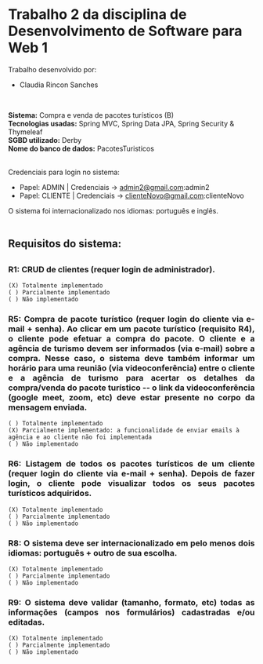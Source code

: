 <h1>Trabalho 2 da disciplina de Desenvolvimento de Software para Web 1</h1>

Trabalho desenvolvido por:<br/>
- Claudia Rincon Sanches
<br/>

<b>Sistema:</b> Compra e venda de pacotes turísticos (B)<br/>
<b>Tecnologias usadas:</b> Spring MVC, Spring Data JPA, Spring Security & Thymeleaf<br/>
<b>SGBD utilizado:</b> Derby<br/>
<b>Nome do banco de dados:</b> PacotesTuristicos<br/>
<br/>

<p align="justify">Credenciais para login no sistema:</p>

- Papel: ADMIN | Credenciais -> admin2@gmail.com:admin2
- Papel: CLIENTE | Credenciais -> clienteNovo@gmail.com:clienteNovo

O sistema foi internacionalizado nos idiomas: português e inglês.
<br/><br/>

<h2>Requisitos do sistema:<h2/>

<h3 align="justify">R1: CRUD de clientes (requer login de administrador).</h3> 
    
    (X) Totalmente implementado
    ( ) Parcialmente implementado
    ( ) Não implementado

<h3 align="justify">R5: Compra de pacote turístico (requer login do cliente via e-mail + senha). Ao clicar em um pacote turístico (requisito R4), o cliente pode efetuar a compra do pacote. O cliente e a agência de turismo devem ser informados (via e-mail) sobre a compra. Nesse caso, o sistema deve também informar um horário para uma reunião (via videoconferência) entre o cliente e a agência de turismo para acertar os detalhes da compra/venda do pacote turístico -- o link da videoconferência (google meet, zoom, etc) deve estar presente no corpo da mensagem enviada.</h3> 

    ( ) Totalmente implementado
    (X) Parcialmente implementado: a funcionalidade de enviar emails à agência e ao cliente não foi implementada
    ( ) Não implementado

<h3 align="justify">R6: Listagem de todos os pacotes turísticos de um cliente (requer login do cliente via e-mail + senha). Depois de fazer login, o cliente pode visualizar todos os seus pacotes turísticos adquiridos.</h3>  

    (X) Totalmente implementado
    ( ) Parcialmente implementado
    ( ) Não implementado

<h3 align="justify">R8: O sistema deve ser internacionalizado em pelo menos dois idiomas: português + outro de sua escolha.</h3> 

    (X) Totalmente implementado
    ( ) Parcialmente implementado
    ( ) Não implementado

<h3 align="justify">R9: O sistema deve validar (tamanho, formato, etc) todas as informações (campos nos formulários) cadastradas e/ou editadas.</h3>  

    (X) Totalmente implementado
    ( ) Parcialmente implementado
    ( ) Não implementado
